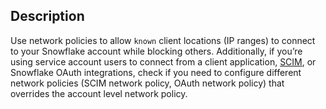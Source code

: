 ## Description

Use network policies to allow `known` client locations (IP ranges) to connect to your Snowflake account while blocking others. Additionally, if you’re using service account users to connect from a client application, [SCIM](https://docs.snowflake.com/en/user-guide/scim.html), or Snowflake OAuth integrations, check if you need to configure different network policies (SCIM network policy, OAuth network policy) that overrides the account level network policy.
